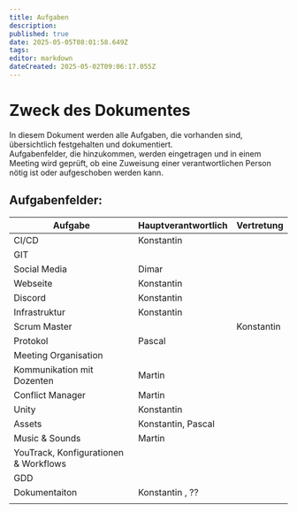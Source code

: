 ```yaml
---
title: Aufgaben
description: 
published: true
date: 2025-05-05T08:01:58.649Z
tags: 
editor: markdown
dateCreated: 2025-05-02T09:06:17.055Z
---
```


# Zweck des Dokumentes
In diesem Dokument werden alle Aufgaben, die vorhanden sind, übersichtlich festgehalten und dokumentiert.  
Aufgabenfelder, die hinzukommen, werden eingetragen und in einem Meeting wird geprüft, ob eine Zuweisung einer verantwortlichen Person nötig ist oder aufgeschoben werden kann.

## Aufgabenfelder:

| Aufgabe                            | Hauptverantwortlich | Vertretung     |
|------------------------------------|---------------------|----------------|
| CI/CD       | Konstantin         |   |
| GIT |         |   |
| Social Media |    Dimar     |   |
| Webseite |    Konstantin     |   |
| Discord |    Konstantin     |   |
| Infrastruktur |    Konstantin     |   |
| Scrum Master |         |  Konstantin |
| Protokol |     Pascal    |   |
| Meeting Organisation |         |   |
| Kommunikation mit Dozenten |    Martin     |   |
| Conflict Manager |    Martin     |   |
| Unity |    Konstantin   |   |
| Assets |    Konstantin, Pascal   |   |
| Music & Sounds |   Martin    |   |
| YouTrack, Konfigurationen & Workflows |       |   |
| GDD |       |   |
| Dokumentaiton |  Konstantin , ??     |   |
|  |  |  |